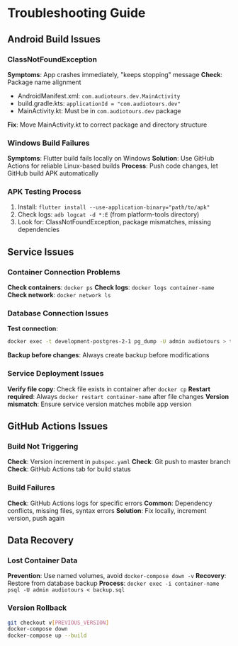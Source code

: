 # Troubleshooting Guide

## Android Build Issues

### ClassNotFoundException
**Symptoms**: App crashes immediately, "keeps stopping" message
**Check**: Package name alignment
- AndroidManifest.xml: `com.audiotours.dev.MainActivity`
- build.gradle.kts: `applicationId = "com.audiotours.dev"`
- MainActivity.kt: Must be in `com.audiotours.dev` package

**Fix**: Move MainActivity.kt to correct package and directory structure

### Windows Build Failures
**Symptoms**: Flutter build fails locally on Windows
**Solution**: Use GitHub Actions for reliable Linux-based builds
**Process**: Push code changes, let GitHub build APK automatically

### APK Testing Process
1. Install: `flutter install --use-application-binary="path/to/apk"`
2. Check logs: `adb logcat -d *:E` (from platform-tools directory)
3. Look for: ClassNotFoundException, package mismatches, missing dependencies

## Service Issues

### Container Connection Problems
**Check containers**: `docker ps`
**Check logs**: `docker logs container-name`
**Check network**: `docker network ls`

### Database Connection Issues
**Test connection**: 
```bash
docker exec -t development-postgres-2-1 pg_dump -U admin audiotours > test.sql
```
**Backup before changes**: Always create backup before modifications

### Service Deployment Issues
**Verify file copy**: Check file exists in container after `docker cp`
**Restart required**: Always `docker restart container-name` after file changes
**Version mismatch**: Ensure service version matches mobile app version

## GitHub Actions Issues

### Build Not Triggering
**Check**: Version increment in `pubspec.yaml`
**Check**: Git push to master branch
**Check**: GitHub Actions tab for build status

### Build Failures
**Check**: GitHub Actions logs for specific errors
**Common**: Dependency conflicts, missing files, syntax errors
**Solution**: Fix locally, increment version, push again

## Data Recovery

### Lost Container Data
**Prevention**: Use named volumes, avoid `docker-compose down -v`
**Recovery**: Restore from database backup
**Process**: `docker exec -i container-name psql -U admin audiotours < backup.sql`

### Version Rollback
```bash
git checkout v[PREVIOUS_VERSION]
docker-compose down
docker-compose up --build
```
